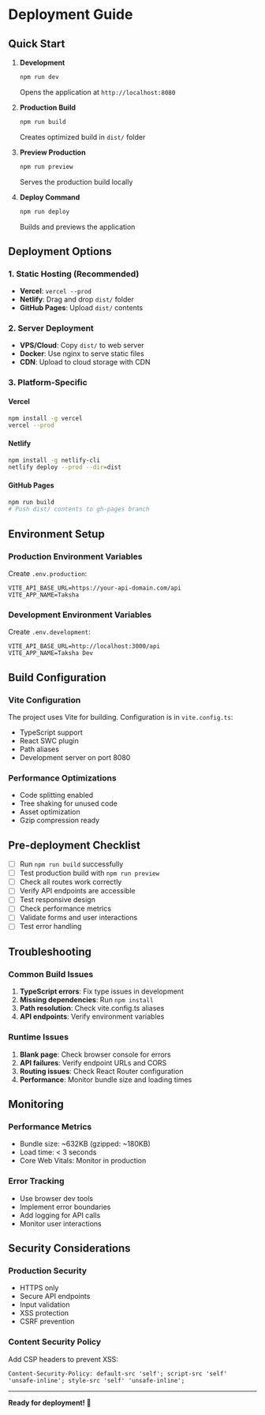 # Deployment Guide

## Quick Start

1. **Development**
   ```bash
   npm run dev
   ```
   Opens the application at `http://localhost:8080`

2. **Production Build**
   ```bash
   npm run build
   ```
   Creates optimized build in `dist/` folder

3. **Preview Production**
   ```bash
   npm run preview
   ```
   Serves the production build locally

4. **Deploy Command**
   ```bash
   npm run deploy
   ```
   Builds and previews the application

## Deployment Options

### 1. Static Hosting (Recommended)
- **Vercel**: `vercel --prod`
- **Netlify**: Drag and drop `dist/` folder
- **GitHub Pages**: Upload `dist/` contents

### 2. Server Deployment
- **VPS/Cloud**: Copy `dist/` to web server
- **Docker**: Use nginx to serve static files
- **CDN**: Upload to cloud storage with CDN

### 3. Platform-Specific

#### Vercel
```bash
npm install -g vercel
vercel --prod
```

#### Netlify
```bash
npm install -g netlify-cli
netlify deploy --prod --dir=dist
```

#### GitHub Pages
```bash
npm run build
# Push dist/ contents to gh-pages branch
```

## Environment Setup

### Production Environment Variables
Create `.env.production`:
```
VITE_API_BASE_URL=https://your-api-domain.com/api
VITE_APP_NAME=Taksha
```

### Development Environment Variables
Create `.env.development`:
```
VITE_API_BASE_URL=http://localhost:3000/api
VITE_APP_NAME=Taksha Dev
```

## Build Configuration

### Vite Configuration
The project uses Vite for building. Configuration is in `vite.config.ts`:
- TypeScript support
- React SWC plugin
- Path aliases
- Development server on port 8080

### Performance Optimizations
- Code splitting enabled
- Tree shaking for unused code
- Asset optimization
- Gzip compression ready

## Pre-deployment Checklist

- [ ] Run `npm run build` successfully
- [ ] Test production build with `npm run preview`
- [ ] Check all routes work correctly
- [ ] Verify API endpoints are accessible
- [ ] Test responsive design
- [ ] Check performance metrics
- [ ] Validate forms and user interactions
- [ ] Test error handling

## Troubleshooting

### Common Build Issues
1. **TypeScript errors**: Fix type issues in development
2. **Missing dependencies**: Run `npm install`
3. **Path resolution**: Check vite.config.ts aliases
4. **API endpoints**: Verify environment variables

### Runtime Issues
1. **Blank page**: Check browser console for errors
2. **API failures**: Verify endpoint URLs and CORS
3. **Routing issues**: Check React Router configuration
4. **Performance**: Monitor bundle size and loading times

## Monitoring

### Performance Metrics
- Bundle size: ~632KB (gzipped: ~180KB)
- Load time: < 3 seconds
- Core Web Vitals: Monitor in production

### Error Tracking
- Use browser dev tools
- Implement error boundaries
- Add logging for API calls
- Monitor user interactions

## Security Considerations

### Production Security
- HTTPS only
- Secure API endpoints
- Input validation
- XSS protection
- CSRF prevention

### Content Security Policy
Add CSP headers to prevent XSS:
```
Content-Security-Policy: default-src 'self'; script-src 'self' 'unsafe-inline'; style-src 'self' 'unsafe-inline';
```

---

**Ready for deployment! 🚀**